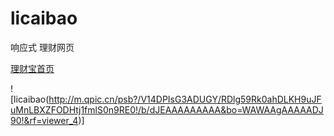 # licaibao
响应式 理财网页 

[理财宝首页](https://chasen8.github.io/licaibao/src/)


![licaibao(http://m.qpic.cn/psb?/V14DPIsG3ADUGY/RDlg59Rk0ahDLKH9uJFuMnLBXZFODHtj1fmlS0n9RE0!/b/dJEAAAAAAAAA&bo=WAWAAgAAAAADJ90!&rf=viewer_4)]

